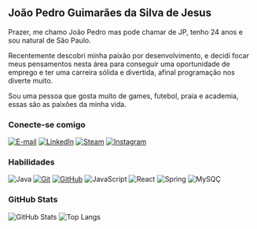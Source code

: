 ## João Pedro Guimarães da Silva de Jesus

Prazer, me chamo João Pedro mas pode chamar de JP, tenho 24 anos e sou natural de São Paulo.

Recentemente descobri minha paixão por desenvolvimento, e decidi focar meus pensamentos nesta área para conseguir uma oportunidade de emprego e ter uma carreira sólida e divertida, afinal programação nos diverte muito.

Sou uma pessoa que gosta muito de games, futebol, praia e academia, essas são as paixões da minha vida.

### Conecte-se comigo
[![E-mail](https://img.shields.io/badge/-Email-000?style=for-the-badge&logo=microsoft-outlook&logoColor=E94D5F)](mailto:joaopedro.jusus@gmail.com)
[![LinkedIn](https://img.shields.io/badge/-LinkedIn-000?style=for-the-badge&logo=linkedin&logoColor=30A3DC)](https://www.linkedin.com/in/joao-pedro-guimar%C3%A3es-77697b150/)
[![Steam](https://img.shields.io/badge/Steam-000000?style=for-the-badge&logo=steam&logoColor=white)](https://steamcommunity.com/profiles/76561199165881237/)
[![Instagram](https://img.shields.io/badge/-Instagram-000?style=for-the-badge&logo=instagram&logoColor=30A3DC)](https://www.instagram.com/joaopguima__/)


### Habilidades
![Java](https://img.shields.io/badge/Java-000?style=for-the-badge&logo=java)
[![Git](https://img.shields.io/badge/Git-000?style=for-the-badge&logo=git&logoColor=E94D5F)](https://git-scm.com/doc) 
[![GitHub](https://img.shields.io/badge/GitHub-000?style=for-the-badge&logo=github&logoColor=30A3DC)](https://docs.github.com/)
![JavaScript](https://img.shields.io/badge/JavaScript-000?style=for-the-badge&logo=JavaScript)
![React](https://img.shields.io/badge/React-000?style=for-the-badge&logo=React)
![Spring](https://img.shields.io/badge/Spring-000?style=for-the-badge&logo=Spring)
![MySQÇ](https://img.shields.io/badge/MySQL-000?style=for-the-badge&logo=MySql)


### GitHub Stats
![GitHub Stats](https://github-readme-stats.vercel.app/api?username=joaopguima&theme=transparent&bg_color=000&border_color=30A3DC&show_icons=true&icon_color=30A3DC&title_color=E94D5F&text_color=FFF&hide_title=true&hide=stars)
![Top Langs](https://github-readme-stats-git-masterrstaa-rickstaa.vercel.app/api/top-langs/?username=joaopguima&layout=compact&bg_color=000&border_color=30A3DC&title_color=E94D5F&text_color=FFF)
